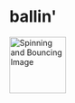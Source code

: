 # ballin'


<div style="position:relative; width:100%; height:500px; overflow:hidden;">
    <img id="dvdImage" src="https://png.pngtree.com/png-vector/20240528/ourmid/pngtree-armadillos-png-image_12507956.png" alt="Spinning and Bouncing Image" style="position:absolute; width:100px;">
</div>

<script>
    const img = document.getElementById('dvdImage');
    let posX = 50, posY = 50;
    let speedX = 2, speedY = 2;
    const speedIncreaseFactor = 1.0;

    function moveImage() {
        const windowWidth = window.innerWidth;
        const windowHeight = window.innerHeight;
        const imgWidth = img.clientWidth;
        const imgHeight = img.clientHeight;

        if (posX + imgWidth >= windowWidth || posX <= 0) {
            speedX = -speedX * speedIncreaseFactor;
        }
        if (posY + imgHeight >= windowHeight || posY <= 0) {
            speedY = -speedY * speedIncreaseFactor;
        }

        posX += speedX;
        posY += speedY;

        img.style.left = posX + 'px';
        img.style.top = posY + 'px';

        requestAnimationFrame(moveImage);
    }

    moveImage();
</script>
